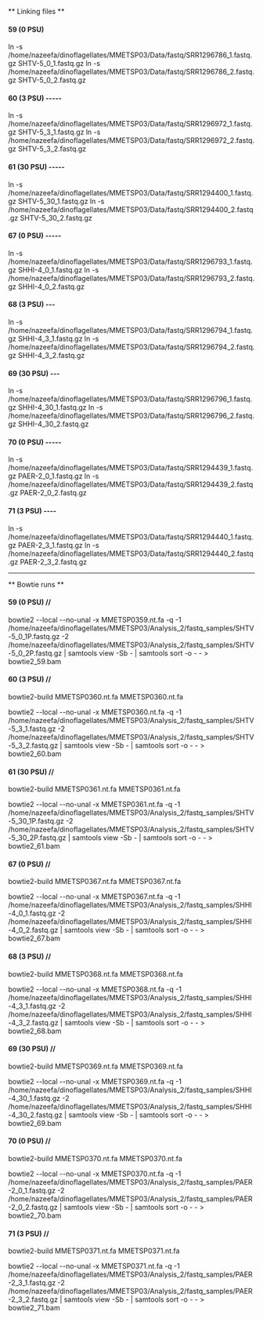 ** Linking files **

#### 59 (0 PSU)

ln -s /home/nazeefa/dinoflagellates/MMETSP03/Data/fastq/SRR1296786_1.fastq.gz SHTV-5_0_1.fastq.gz
ln -s /home/nazeefa/dinoflagellates/MMETSP03/Data/fastq/SRR1296786_2.fastq.gz SHTV-5_0_2.fastq.gz

#### 60 (3 PSU) -----

ln -s /home/nazeefa/dinoflagellates/MMETSP03/Data/fastq/SRR1296972_1.fastq.gz SHTV-5_3_1.fastq.gz
ln -s /home/nazeefa/dinoflagellates/MMETSP03/Data/fastq/SRR1296972_2.fastq.gz SHTV-5_3_2.fastq.gz

#### 61 (30 PSU) -----
ln -s /home/nazeefa/dinoflagellates/MMETSP03/Data/fastq/SRR1294400_1.fastq.gz SHTV-5_30_1.fastq.gz
ln -s /home/nazeefa/dinoflagellates/MMETSP03/Data/fastq/SRR1294400_2.fastq.gz SHTV-5_30_2.fastq.gz

#### 67 (0 PSU) -----

ln -s /home/nazeefa/dinoflagellates/MMETSP03/Data/fastq/SRR1296793_1.fastq.gz SHHI-4_0_1.fastq.gz
ln -s /home/nazeefa/dinoflagellates/MMETSP03/Data/fastq/SRR1296793_2.fastq.gz SHHI-4_0_2.fastq.gz

#### 68 (3 PSU) ---
ln -s /home/nazeefa/dinoflagellates/MMETSP03/Data/fastq/SRR1296794_1.fastq.gz SHHI-4_3_1.fastq.gz
ln -s /home/nazeefa/dinoflagellates/MMETSP03/Data/fastq/SRR1296794_2.fastq.gz SHHI-4_3_2.fastq.gz

#### 69 (30 PSU) ---
ln -s /home/nazeefa/dinoflagellates/MMETSP03/Data/fastq/SRR1296796_1.fastq.gz SHHI-4_30_1.fastq.gz
ln -s /home/nazeefa/dinoflagellates/MMETSP03/Data/fastq/SRR1296796_2.fastq.gz SHHI-4_30_2.fastq.gz

#### 70 (0 PSU) -----
ln -s /home/nazeefa/dinoflagellates/MMETSP03/Data/fastq/SRR1294439_1.fastq.gz PAER-2_0_1.fastq.gz
ln -s /home/nazeefa/dinoflagellates/MMETSP03/Data/fastq/SRR1294439_2.fastq.gz PAER-2_0_2.fastq.gz

#### 71 (3 PSU) ----
ln -s /home/nazeefa/dinoflagellates/MMETSP03/Data/fastq/SRR1294440_1.fastq.gz PAER-2_3_1.fastq.gz
ln -s /home/nazeefa/dinoflagellates/MMETSP03/Data/fastq/SRR1294440_2.fastq.gz PAER-2_3_2.fastq.gz

------------------------------------------------------------------------------------------------------------------

** Bowtie runs **

####  59 (0 PSU) //

bowtie2 --local --no-unal -x MMETSP0359.nt.fa -q -1 /home/nazeefa/dinoflagellates/MMETSP03/Analysis_2/fastq_samples/SHTV-5_0_1P.fastq.gz -2 /home/nazeefa/dinoflagellates/MMETSP03/Analysis_2/fastq_samples/SHTV-5_0_2P.fastq.gz | samtools view -Sb - | samtools sort -o - - > bowtie2_59.bam

####  60 (3 PSU) //

bowtie2-build MMETSP0360.nt.fa MMETSP0360.nt.fa

bowtie2 --local --no-unal -x MMETSP0360.nt.fa -q -1 /home/nazeefa/dinoflagellates/MMETSP03/Analysis_2/fastq_samples/SHTV-5_3_1.fastq.gz -2 /home/nazeefa/dinoflagellates/MMETSP03/Analysis_2/fastq_samples/SHTV-5_3_2.fastq.gz | samtools view -Sb - | samtools sort -o - - > bowtie2_60.bam

#### 61 (30 PSU) //

bowtie2-build MMETSP0361.nt.fa MMETSP0361.nt.fa

bowtie2 --local --no-unal -x MMETSP0361.nt.fa -q -1 /home/nazeefa/dinoflagellates/MMETSP03/Analysis_2/fastq_samples/SHTV-5_30_1P.fastq.gz -2 /home/nazeefa/dinoflagellates/MMETSP03/Analysis_2/fastq_samples/SHTV-5_30_2P.fastq.gz | samtools view -Sb - | samtools sort -o - - > bowtie2_61.bam

####  67 (0 PSU) //

bowtie2-build MMETSP0367.nt.fa MMETSP0367.nt.fa

bowtie2 --local --no-unal -x MMETSP0367.nt.fa -q -1 /home/nazeefa/dinoflagellates/MMETSP03/Analysis_2/fastq_samples/SHHI-4_0_1.fastq.gz -2 /home/nazeefa/dinoflagellates/MMETSP03/Analysis_2/fastq_samples/SHHI-4_0_2.fastq.gz | samtools view -Sb - | samtools sort -o - - > bowtie2_67.bam

#### 68 (3 PSU) //

bowtie2-build MMETSP0368.nt.fa MMETSP0368.nt.fa

bowtie2 --local --no-unal -x MMETSP0368.nt.fa -q -1 /home/nazeefa/dinoflagellates/MMETSP03/Analysis_2/fastq_samples/SHHI-4_3_1.fastq.gz -2 /home/nazeefa/dinoflagellates/MMETSP03/Analysis_2/fastq_samples/SHHI-4_3_2.fastq.gz | samtools view -Sb - | samtools sort -o - - > bowtie2_68.bam

#### 69 (30 PSU) //

bowtie2-build MMETSP0369.nt.fa MMETSP0369.nt.fa

bowtie2 --local --no-unal -x MMETSP0369.nt.fa -q -1 /home/nazeefa/dinoflagellates/MMETSP03/Analysis_2/fastq_samples/SHHI-4_30_1.fastq.gz -2 /home/nazeefa/dinoflagellates/MMETSP03/Analysis_2/fastq_samples/SHHI-4_30_2.fastq.gz | samtools view -Sb - | samtools sort -o - - > bowtie2_69.bam

#### 70 (0 PSU) //

bowtie2-build MMETSP0370.nt.fa MMETSP0370.nt.fa

bowtie2 --local --no-unal -x MMETSP0370.nt.fa -q -1 /home/nazeefa/dinoflagellates/MMETSP03/Analysis_2/fastq_samples/PAER-2_0_1.fastq.gz -2 /home/nazeefa/dinoflagellates/MMETSP03/Analysis_2/fastq_samples/PAER-2_0_2.fastq.gz | samtools view -Sb - | samtools sort -o - - > bowtie2_70.bam

#### 71 (3 PSU) //

bowtie2-build MMETSP0371.nt.fa MMETSP0371.nt.fa

bowtie2 --local --no-unal -x MMETSP0371.nt.fa -q -1 /home/nazeefa/dinoflagellates/MMETSP03/Analysis_2/fastq_samples/PAER-2_3_1.fastq.gz -2 /home/nazeefa/dinoflagellates/MMETSP03/Analysis_2/fastq_samples/PAER-2_3_2.fastq.gz | samtools view -Sb - | samtools sort -o - - > bowtie2_71.bam
